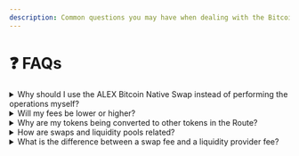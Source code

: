 ```yaml
---
description: Common questions you may have when dealing with the Bitcoin Native Swap.
---
```


# ❓ FAQs

<details>

<summary>Why should I use the ALEX Bitcoin Native Swap instead of performing the operations myself?</summary>

The Bitcoin Native Swap on ALEX simplifies the process of swapping tokens, since it performs the swap in one simple operation instead of requiring you to interact with multiple wallets, networks, or contracts. ALEX’s optimization algorithms reduce unnecessary fees and improve the overall value of your swap.

</details>

<details>

<summary>Will my fees be lower or higher?</summary>

Fees depend on many variables, such as transaction size, pool liquidity and network congestion. The Bitcoin Native Swap finds the most cost-effective route for your transaction, by searching for the pools with the most liquidity (and lower fees) or performing intermediate swaps with other tokens. However, there are edge cases where fees may be slightly higher than in a manual operation—for example, if network fees drop within the extra minutes it would have taken the user to perform the operation manually. Either way, the fees will always be displayed in the transaction Details panel.

</details>

<details>

<summary>Why are my tokens being converted to other tokens in the Route?</summary>

The ALEX Bitcoin Native Swap may use intermediate tokens to complete the exchange because it is designed to find the most optimal route for the swap. Sometimes fees are lower between some token pairs over others or your rate can be improved by splitting the swap into smaller steps. The route, as well as the fee, will always be displayed before your transaction is confirmed.

</details>

<details>

<summary>How are swaps and liquidity pools related?</summary>

When you perform a swap on ALEX, you interact directly with a liquidity pool. The pool contains two tokens, which makes it possible to exchange one for the other. Besides, the exchange rate of the swap is determined by the price of the tokens in the pool via an Automated Market Maker (AMM). 

</details>

<details>

<summary>What is the difference between a swap fee and a liquidity provider fee?</summary>

The liquidity provider fee is the amount paid by the user to the LPs of the liquidity pool that is being used for the swap. The swap fee, in this case, refers to the fee that is being distributed to the ALEX Lab Platform for facillitating the exchange.

</details>